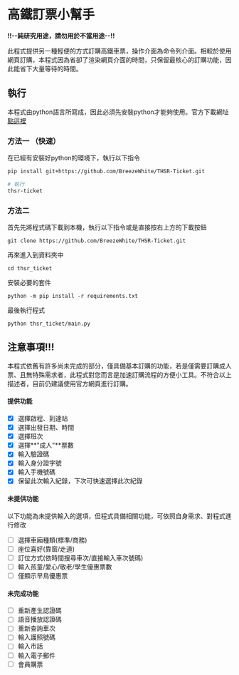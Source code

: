 # 高鐵訂票小幫手

**!!--純研究用途，請勿用於不當用途--!!**

此程式提供另一種輕便的方式訂購高鐵車票，操作介面為命令列介面。相較於使用網頁訂購，本程式因為省卻了渲染網頁介面的時間，只保留最核心的訂購功能，因此能省下大量等待的時間。

## 執行

本程式由python語言所寫成，因此必須先安裝python才能夠使用。官方下載網址[點這裡](https://www.python.org/downloads/release/python-381/)

### 方法一 （快速）
在已經有安裝好python的環境下，執行以下指令
``` bash
pip install git+https://github.com/BreezeWhite/THSR-Ticket.git

# 執行
thsr-ticket
```

### 方法二
首先先將程式碼下載到本機，執行以下指令或是直接按右上方的下載按鈕

```
git clone https://github.com/BreezeWhite/THSR-Ticket.git
```

再來進入到資料夾中

```
cd thsr_ticket
```

安裝必要的套件

```
python -m pip install -r requirements.txt
```

最後執行程式

```
python thsr_ticket/main.py
```



## 注意事項!!!

本程式依舊有許多尚未完成的部分，僅具備基本訂購的功能，若是僅需要訂購成人票、且無特殊需求者，此程式對您而言是加速訂購流程的方便小工具。不符合以上描述者，目前仍建議使用官方網頁進行訂購。

#### 提供功能

- [x] 選擇啟程、到達站
- [x] 選擇出發日期、時間
- [x] 選擇班次
- [x] 選擇**"成人"**票數
- [x] 輸入驗證碼
- [x] 輸入身分證字號
- [x] 輸入手機號碼
- [x] 保留此次輸入紀錄，下次可快速選擇此次紀錄

#### 未提供功能

以下功能為未提供輸入的選項，但程式具備相關功能，可依照自身需求、對程式進行修改

- [ ] 選擇車廂種類(標準/商務)
- [ ] 座位喜好(靠窗/走道)
- [ ] 訂位方式(依時間搜尋車次/直接輸入車次號碼)
- [ ] 輸入孩童/愛心/敬老/學生優惠票數
- [ ] 僅顯示早鳥優惠票

#### 未完成功能

- [ ] 重新產生認證碼
- [ ] 語音播放認證碼
- [ ] 重新查詢車次
- [ ] 輸入護照號碼
- [ ] 輸入市話
- [ ] 輸入電子郵件
- [ ] 會員購票
